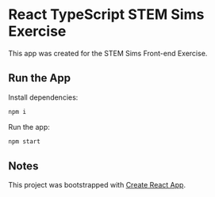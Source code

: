 # React TypeScript STEM Sims Exercise

This app was created for the STEM Sims Front-end Exercise.
## Run the App

Install dependencies:

```bash
npm i
```

Run the app:

```bash
npm start
```

## Notes

This project was bootstrapped with [Create React App](https://github.com/facebook/create-react-app).
